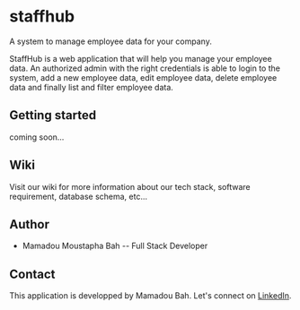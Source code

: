 # staffhub
 A system to manage employee data for your company.


StaffHub is a web application that will help you manage your employee data. An authorized admin with the right credentials is able to login to the system, add a new employee data, edit employee data, delete employee data and finally list and filter employee data.

## Getting started
coming soon...

## Wiki

Visit our wiki for more information about our tech stack, software requirement, database schema, etc...

## Author

- Mamadou Moustapha Bah
-- Full Stack Developer

## Contact
This application is developped by Mamadou Bah. Let's connect on [LinkedIn](https://www.linkedin.com/in/mamadou-bah-9962a711b/).